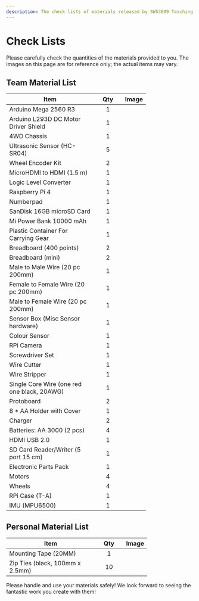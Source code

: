 ```yaml
---
description: The check lists of materials released by SWS3009 Teaching Team
---
```


# Check Lists

Please carefully check the quantities of the materials provided to you. The images on this page are for reference only; the actual items may vary.

## Team Material List

<table><thead><tr><th width="219">Item</th><th width="60" align="center">Qty</th><th align="center">Image</th></tr></thead><tbody><tr><td>Arduino Mega 2560 R3</td><td align="center">1</td><td align="center"><img src=".gitbook/assets/image (1).png" alt="" data-size="original"></td></tr><tr><td>Arduino L293D DC Motor Driver Shield</td><td align="center">1</td><td align="center"><img src=".gitbook/assets/image (1) (1).png" alt="" data-size="original"></td></tr><tr><td>4WD  Chassis</td><td align="center">1</td><td align="center"><img src=".gitbook/assets/image (2).png" alt="" data-size="original"></td></tr><tr><td>Ultrasonic Sensor (HC-SR04)</td><td align="center">5</td><td align="center"><img src=".gitbook/assets/image (3).png" alt="" data-size="original"></td></tr><tr><td>Wheel Encoder Kit</td><td align="center">2</td><td align="center"><img src=".gitbook/assets/image (4).png" alt="" data-size="original"></td></tr><tr><td>MicroHDMI to HDMI (1.5 m)</td><td align="center">1</td><td align="center"><img src=".gitbook/assets/image (5).png" alt="" data-size="original"></td></tr><tr><td>Logic Level Converter</td><td align="center">1</td><td align="center"><img src=".gitbook/assets/image (6).png" alt="" data-size="original"></td></tr><tr><td>Raspberry Pi 4</td><td align="center">1</td><td align="center"><img src=".gitbook/assets/image (7).png" alt="" data-size="original"></td></tr><tr><td>Numberpad</td><td align="center">1</td><td align="center"><img src=".gitbook/assets/image (8).png" alt="" data-size="original"></td></tr><tr><td>SanDisk 16GB microSD Card</td><td align="center">1</td><td align="center"><img src=".gitbook/assets/1718352503142.png" alt="" data-size="original"></td></tr><tr><td>Mi Power Bank 10000 mAh</td><td align="center">1</td><td align="center"><img src=".gitbook/assets/image (10).png" alt="" data-size="original"></td></tr><tr><td>Plastic Container For Carrying Gear</td><td align="center">1</td><td align="center"><img src=".gitbook/assets/image (12).png" alt="" data-size="original"></td></tr><tr><td>Breadboard (400 points)</td><td align="center">2</td><td align="center"><img src=".gitbook/assets/image (14).png" alt="" data-size="original"></td></tr><tr><td>Breadboard (mini)</td><td align="center">2</td><td align="center"><img src=".gitbook/assets/image (15).png" alt="" data-size="original"></td></tr><tr><td>Male to Male Wire (20 pc 200mm)</td><td align="center">1</td><td align="center"><img src=".gitbook/assets/image (16).png" alt="" data-size="original"></td></tr><tr><td>Female to Female Wire (20 pc 200mm)</td><td align="center">1</td><td align="center"><img src=".gitbook/assets/image (17).png" alt="" data-size="original"></td></tr><tr><td>Male to Female Wire (20 pc 200mm)</td><td align="center">1</td><td align="center"><img src=".gitbook/assets/image (18).png" alt="" data-size="original"></td></tr><tr><td>Sensor Box (Misc Sensor hardware)</td><td align="center">1</td><td align="center"><img src=".gitbook/assets/image (19).png" alt="" data-size="original"></td></tr><tr><td>Colour Sensor</td><td align="center">1</td><td align="center"><img src=".gitbook/assets/image (22).png" alt="" data-size="original"></td></tr><tr><td>RPi Camera</td><td align="center">1</td><td align="center"><img src=".gitbook/assets/image (23).png" alt="" data-size="original"></td></tr><tr><td>Screwdriver Set</td><td align="center">1</td><td align="center"><img src=".gitbook/assets/image (24).png" alt="" data-size="original"></td></tr><tr><td>Wire Cutter</td><td align="center">1</td><td align="center"><img src=".gitbook/assets/image (27).png" alt="" data-size="original"></td></tr><tr><td>Wire  Stripper</td><td align="center">1</td><td align="center"><img src=".gitbook/assets/image (25).png" alt="" data-size="original"></td></tr><tr><td>Single Core Wire (one red one black, 20AWG)</td><td align="center">1</td><td align="center"><img src=".gitbook/assets/image (30).png" alt="" data-size="original"></td></tr><tr><td>Protoboard</td><td align="center">2</td><td align="center"><img src=".gitbook/assets/image (33).png" alt="" data-size="original"></td></tr><tr><td>8 * AA Holder with Cover</td><td align="center">1</td><td align="center"><img src=".gitbook/assets/image (34).png" alt="" data-size="original"></td></tr><tr><td>Charger</td><td align="center">2</td><td align="center"><img src=".gitbook/assets/image (35).png" alt="" data-size="original"></td></tr><tr><td>Batteries: AA 3000 (2 pcs)</td><td align="center">4</td><td align="center"><img src=".gitbook/assets/image (36).png" alt="" data-size="original"></td></tr><tr><td>HDMI USB 2.0</td><td align="center">1</td><td align="center"><img src=".gitbook/assets/image (37).png" alt="" data-size="original"></td></tr><tr><td>SD Card Reader/Writer (5 port 15 cm)</td><td align="center">1</td><td align="center"><img src=".gitbook/assets/image (39).png" alt="" data-size="original"></td></tr><tr><td>Electronic Parts Pack</td><td align="center">1</td><td align="center"><img src=".gitbook/assets/image (40).png" alt="" data-size="original"></td></tr><tr><td>Motors</td><td align="center">4</td><td align="center"><img src=".gitbook/assets/image (41).png" alt="" data-size="original"></td></tr><tr><td>Wheels</td><td align="center">4</td><td align="center"><img src=".gitbook/assets/image (42).png" alt="" data-size="original"></td></tr><tr><td>RPi Case (T-A)</td><td align="center">1</td><td align="center"><img src=".gitbook/assets/image (43).png" alt="" data-size="original"></td></tr><tr><td>IMU (MPU6500)</td><td align="center">1</td><td align="center"><img src=".gitbook/assets/image (44).png" alt="" data-size="original"></td></tr></tbody></table>

## Personal Material List

<table><thead><tr><th width="222">Item</th><th width="60" align="center">Qty</th><th align="center">Image</th></tr></thead><tbody><tr><td>Mounting Tape (20MM)</td><td align="center">1</td><td align="center"><img src=".gitbook/assets/image (45).png" alt="" data-size="original"></td></tr><tr><td>Zip Ties (black, 100mm x 2.5mm)</td><td align="center">10</td><td align="center"><img src=".gitbook/assets/image (47).png" alt="" data-size="original"></td></tr></tbody></table>

Please handle and use your materials safely! We look forward to seeing the fantastic work you create with them!
